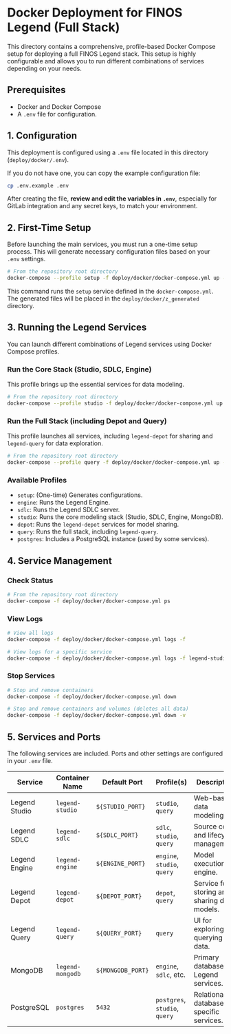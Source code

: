 # Docker Deployment for FINOS Legend (Full Stack)

This directory contains a comprehensive, profile-based Docker Compose setup for deploying a full FINOS Legend stack. This setup is highly configurable and allows you to run different combinations of services depending on your needs.

## Prerequisites

*   Docker and Docker Compose
*   A `.env` file for configuration.

## 1. Configuration

This deployment is configured using a `.env` file located in this directory (`deploy/docker/.env`).

If you do not have one, you can copy the example configuration file:

```bash
cp .env.example .env
```

After creating the file, **review and edit the variables in `.env`**, especially for GitLab integration and any secret keys, to match your environment.

## 2. First-Time Setup

Before launching the main services, you must run a one-time setup process. This will generate necessary configuration files based on your `.env` settings.

```bash
# From the repository root directory
docker-compose --profile setup -f deploy/docker/docker-compose.yml up --build
```

This command runs the `setup` service defined in the `docker-compose.yml`. The generated files will be placed in the `deploy/docker/z_generated` directory.

## 3. Running the Legend Services

You can launch different combinations of Legend services using Docker Compose profiles.

### Run the Core Stack (Studio, SDLC, Engine)

This profile brings up the essential services for data modeling.

```bash
# From the repository root directory
docker-compose --profile studio -f deploy/docker/docker-compose.yml up -d --build
```

### Run the Full Stack (including Depot and Query)

This profile launches all services, including `legend-depot` for sharing and `legend-query` for data exploration.

```bash
# From the repository root directory
docker-compose --profile query -f deploy/docker/docker-compose.yml up -d --build
```

### Available Profiles

*   `setup`: (One-time) Generates configurations.
*   `engine`: Runs the Legend Engine.
*   `sdlc`: Runs the Legend SDLC server.
*   `studio`: Runs the core modeling stack (Studio, SDLC, Engine, MongoDB).
*   `depot`: Runs the `legend-depot` services for model sharing.
*   `query`: Runs the full stack, including `legend-query`.
*   `postgres`: Includes a PostgreSQL instance (used by some services).

## 4. Service Management

### Check Status

```bash
# From the repository root directory
docker-compose -f deploy/docker/docker-compose.yml ps
```

### View Logs

```bash
# View all logs
docker-compose -f deploy/docker/docker-compose.yml logs -f

# View logs for a specific service
docker-compose -f deploy/docker/docker-compose.yml logs -f legend-studio
```

### Stop Services

```bash
# Stop and remove containers
docker-compose -f deploy/docker/docker-compose.yml down

# Stop and remove containers and volumes (deletes all data)
docker-compose -f deploy/docker/docker-compose.yml down -v
```

## 5. Services and Ports

The following services are included. Ports and other settings are configured in your `.env` file.

| Service | Container Name | Default Port | Profile(s) | Description |
|---|---|---|---|---|
| Legend Studio | `legend-studio` | `${STUDIO_PORT}` | `studio`, `query` | Web-based data modeling UI. |
| Legend SDLC | `legend-sdlc` | `${SDLC_PORT}` | `sdlc`, `studio`, `query` | Source code and lifecycle management. |
| Legend Engine | `legend-engine` | `${ENGINE_PORT}` | `engine`, `studio`, `query` | Model execution engine. |
| Legend Depot | `legend-depot` | `${DEPOT_PORT}` | `depot`, `query` | Service for storing and sharing data models. |
| Legend Query | `legend-query` | `${QUERY_PORT}` | `query` | UI for exploring and querying data. |
| MongoDB | `legend-mongodb` | `${MONGODB_PORT}` | `engine`, `sdlc`, etc. | Primary database for Legend services. |
| PostgreSQL | `postgres` | `5432` | `postgres`, `studio`, `query` | Relational database for specific services. |